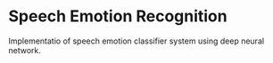 # Speech Emotion Recognition

Implementatio of speech emotion classifier system using deep neural network.
